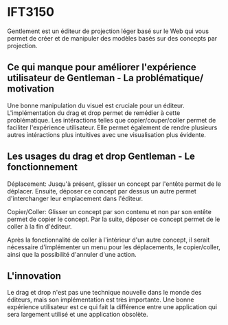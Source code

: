 # IFT3150

Gentlement est un éditeur de projection léger basé sur le Web qui vous permet de créer et de manipuler des modèles basés sur des concepts par projection.

Ce qui manque pour améliorer l'expérience utilisateur de Gentleman - La problématique/ motivation
---
Une bonne manipulation du visuel est cruciale pour un éditeur. L'implémentation du drag et drop permet de remédier à cette problématique. Les intéractions telles que copier/couper/coller permet de faciliter l'expérience utilisateur. Elle permet également de rendre plusieurs autres intéractions plus intuitives avec une visualisation plus évidente.


Les usages du drag et drop Gentleman - Le fonctionnement
---
Déplacement:
Jusqu'à présent, glisser un concept par l'entête permet de le déplacer. Ensuite, déposer ce concept par dessus un autre permet d'interchanger leur emplacement dans l'éditeur.

Copier/Coller:
Glisser un concept par son contenu et non par son entête permet de copier le concept. Par la suite, déposer ce concept permet de le coller à la fin d'éditeur.

Après la fonctionnalité de coller à l'intérieur d'un autre concept, il serait nécessaire d'implémenter un menu pour les déplacements, le copier/coller, ainsi que la possibilité d'annuler d'une action.


L'innovation
---

Le drag et drop n'est pas une technique nouvelle dans le monde des éditeurs, mais son implémentation est très importante. Une bonne expérience utilisateur est ce qui fait la différence entre une application qui sera largement utilisé et une application obsolète.